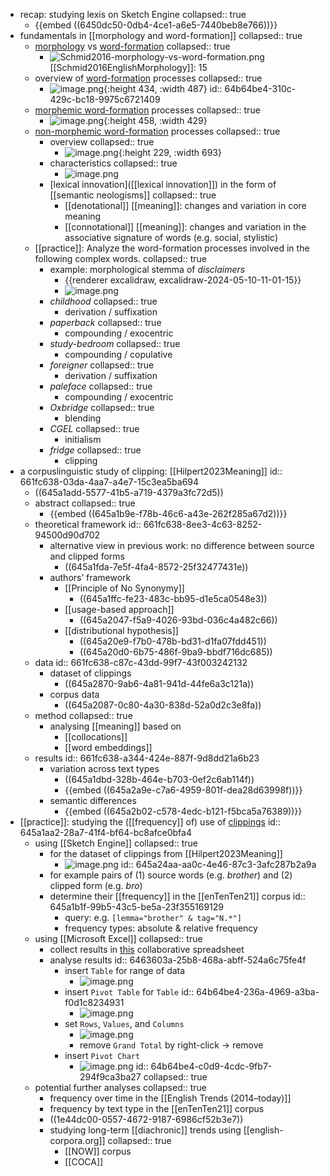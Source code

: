 - recap: studying lexis on Sketch Engine
  collapsed:: true
	- {{embed ((6450dc50-0db4-4ce1-a6e5-7440beb8e766))}}
- fundamentals in [[morphology and word-formation]]
  collapsed:: true
	- [morphology]([[morphology]]) vs [word-formation]([[word-formation]])
	  collapsed:: true
		- ![Schmid2016-morphology-vs-word-formation.png](../assets/Schmid2016-morphology-vs-word-formation_1683625984509_0.png)
		  [[Schmid2016EnglishMorphology]]: 15
	- overview of [word-formation]([[word-formation]]) processes
	  collapsed:: true
		- ![image.png](../assets/image_1683626111160_0.png){:height 434, :width 487}
		  id:: 64b64be4-310c-429c-bc18-9975c6721409
	- [morphemic word-formation]([[word-formation/morphemic]]) processes
	  collapsed:: true
		- ![image.png](../assets/image_1683626164237_0.png){:height 458, :width 429}
	- [non-morphemic word-formation]([[word-formation/non-morphemic]]) processes
	  collapsed:: true
		- overview
		  collapsed:: true
			- ![image.png](../assets/image_1683626221693_0.png){:height 229, :width 693}
		- characteristics
		  collapsed:: true
			- ![image.png](../assets/image_1683626362589_0.png)
		- [lexical innovation]([[lexical innovation]]) in the form of [[semantic neologisms]]
		  collapsed:: true
			- [[denotational]] [[meaning]]: changes and variation in core meaning
			- [[connotational]] [[meaning]]: changes and variation in the associative signature of words (e.g. social, stylistic)
	- [[practice]]: Analyze the word-formation processes involved in the following complex words.
	  collapsed:: true
		- example: morphological stemma of *disclaimers*
			- {{renderer excalidraw, excalidraw-2024-05-10-11-01-15}}
			- ![image.png](../assets/image_1715356109774_0.png)
		- *childhood*
		  collapsed:: true
			- derivation / suffixation
		- *paperback*
		  collapsed:: true
			- compounding / exocentric
		- *study-bedroom*
		  collapsed:: true
			- compounding / copulative
		- *foreigner*
		  collapsed:: true
			- derivation / suffixation
		- *paleface*
		  collapsed:: true
			- compounding / exocentric
		- *Oxbridge*
		  collapsed:: true
			- blending
		- *CGEL*
		  collapsed:: true
			- initialism
		- *fridge*
		  collapsed:: true
			- clipping
- a corpuslinguistic study of clipping: [[Hilpert2023Meaning]]
  id:: 661fc638-03da-4aa7-a4e7-15c3ea5ba694
	- ((645a1add-5577-41b5-a719-4379a3fc72d5))
	- abstract
	  collapsed:: true
		- {{embed ((645a1b9e-f78b-46c6-a43e-262f285a67d2))}}
	- theoretical framework
	  id:: 661fc638-8ee3-4c63-8252-94500d90d702
		- alternative view in previous work: no difference between source and clipped forms
			- ((645a1fda-7e5f-4fa4-8572-25f32477431e))
		- authors’ framework
			- [[Principle of No Synonymy]]
				- ((645a1ffc-fe23-483c-bb95-d1e5ca0548e3))
			- [[usage-based approach]]
				- ((645a2047-f5a9-4026-93bd-036c4a482c66))
			- [[distributional hypothesis]]
				- ((645a20e9-f7b0-478b-bd31-d1fa07fdd451))
				- ((645a20d0-6b75-486f-9ba9-bbdf716dc685))
	- data
	  id:: 661fc638-c87c-43dd-99f7-43f003242132
		- dataset of clippings
			- ((645a2870-9ab6-4a81-941d-44fe6a3c121a))
		- corpus data
			- ((645a2087-0c80-4a30-838d-52a0d2c3e8fa))
	- method
	  collapsed:: true
		- analysing [[meaning]] based on
			- [[collocations]]
			- [[word embeddings]]
	- results
	  id:: 661fc638-a344-424e-887f-9d8dd21a6b23
		- variation across text types
			- ((645a1dbd-328b-464e-b703-0ef2c6ab114f))
			- {{embed ((645a2a9e-c7a6-4959-801f-dea28d63998f))}}
		- semantic differences
			- {{embed ((645a2b02-c578-4edc-b121-f5bca5a76389))}}
- [[practice]]: studying the ([[frequency]] of) use of [clippings]([[clipping]])
  id:: 645a1aa2-28a7-41f4-bf64-bc8afce0bfa4
	- using [[Sketch Engine]]
	  collapsed:: true
		- for the dataset of clippings from [[Hilpert2023Meaning]]
			- ![image.png](../assets/image_1683629476811_0.png)
			  id:: 645a24aa-aa0c-4e46-87c3-3afc287b2a9a
		- for example pairs of (1) source words (e.g. *brother*) and (2) clipped form (e.g. *bro*)
		- determine their [[frequency]] in the [[enTenTen21]] corpus
		  id:: 645a1b1f-99b5-43c5-be5a-23f355169129
			- query: e.g. `[lemma="brother" & tag="N.*"]`
			- frequency types: absolute & relative frequency
	- using [[Microsoft Excel]]
	  collapsed:: true
		- collect results in [this](https://1drv.ms/x/s!AvkgNVl9yS6aokEnvVJ0U1qeQYe4) collaborative spreadsheet
		- analyse results
		  id:: 6463603a-25b8-468a-abff-524a6c75fe4f
			- insert `Table` for range of data
				- ![image.png](../assets/image_1684234466654_0.png)
			- insert `Pivot Table` for `Table`
			  id:: 64b64be4-236a-4969-a3ba-f0d1c8234931
				- ![image.png](../assets/image_1684234677459_0.png)
			- set `Rows`, `Values`, and `Columns`
				- ![image.png](../assets/image_1684234987239_0.png)
				- remove `Grand Total` by right-click → remove
			- insert `Pivot Chart`
				- ![image.png](../assets/image_1684235134140_0.png)
				  id:: 64b64be4-c0d9-4cdc-9fb7-294f9ca3ba27
				  collapsed:: true
	- potential further analyses
	  collapsed:: true
		- frequency over time in the [[English Trends (2014–today)]]
		- frequency by text type in the [[enTenTen21]] corpus
		- ((1e44dc00-0557-4672-9187-6986cf52b3e7))
		- studying long-term [[diachronic]] trends using [[english-corpora.org]]
		  collapsed:: true
			- [[NOW]] corpus
			- [[COCA]]